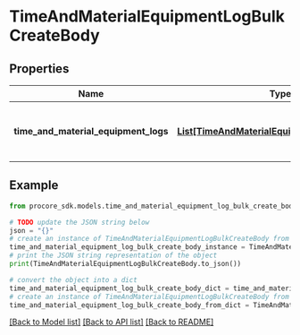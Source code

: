 # TimeAndMaterialEquipmentLogBulkCreateBody


## Properties

Name | Type | Description | Notes
------------ | ------------- | ------------- | -------------
**time_and_material_equipment_logs** | [**List[TimeAndMaterialEquipmentLogProperties]**](TimeAndMaterialEquipmentLogProperties.md) | Array of Time and material equipment log objects | 

## Example

```python
from procore_sdk.models.time_and_material_equipment_log_bulk_create_body import TimeAndMaterialEquipmentLogBulkCreateBody

# TODO update the JSON string below
json = "{}"
# create an instance of TimeAndMaterialEquipmentLogBulkCreateBody from a JSON string
time_and_material_equipment_log_bulk_create_body_instance = TimeAndMaterialEquipmentLogBulkCreateBody.from_json(json)
# print the JSON string representation of the object
print(TimeAndMaterialEquipmentLogBulkCreateBody.to_json())

# convert the object into a dict
time_and_material_equipment_log_bulk_create_body_dict = time_and_material_equipment_log_bulk_create_body_instance.to_dict()
# create an instance of TimeAndMaterialEquipmentLogBulkCreateBody from a dict
time_and_material_equipment_log_bulk_create_body_from_dict = TimeAndMaterialEquipmentLogBulkCreateBody.from_dict(time_and_material_equipment_log_bulk_create_body_dict)
```
[[Back to Model list]](../README.md#documentation-for-models) [[Back to API list]](../README.md#documentation-for-api-endpoints) [[Back to README]](../README.md)


